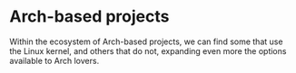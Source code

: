 # Arch-based projects

Within the ecosystem of Arch-based projects, we can find some that use the Linux kernel, and others that do not, expanding even more the options available to Arch lovers.